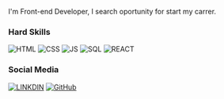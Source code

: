 I'm Front-end Developer,
I search oportunity for start my carrer.

### Hard Skills

![HTML](https://img.shields.io/badge/HTML-red)
![CSS](https://img.shields.io/badge/CSS-blue)
![JS](https://img.shields.io/badge/JavaScript-yellow)
![SQL](https://img.shields.io/badge/SQL-orange)
![REACT](https://img.shields.io/badge/React-blue)

### Social Media

[![LINKDIN](https://img.shields.io/badge/Linkdin-blue)](https://www.linkedin.com/in/guilherme-savan/)
[![GitHub](https://img.shields.io/badge/GitHub-black)](https://github.com/GuilhermeSavan)
